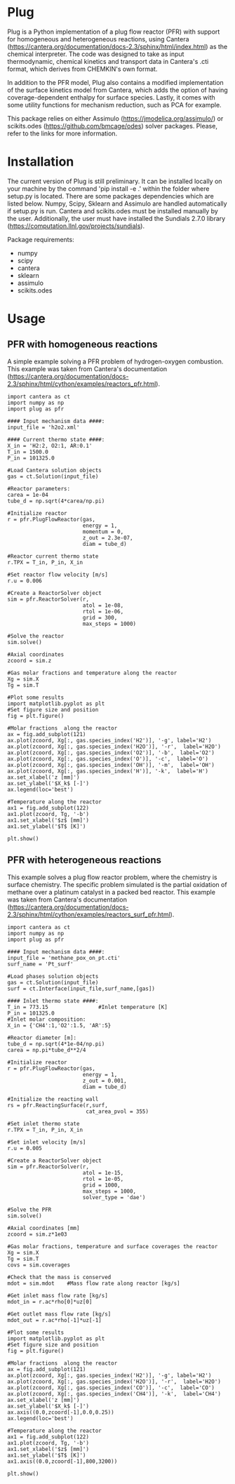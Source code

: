 # Plug

Plug is a Python implementation of a plug flow reactor (PFR) with support for homogeneous and heterogeneous reactions, 
using Cantera (https://cantera.org/documentation/docs-2.3/sphinx/html/index.html) as the chemical interpreter. The code
was designed to take as input thermodynamic, chemical kinetics and transport data in Cantera's .cti format, which derives
from CHEMKIN's own format. 

In addition to the PFR model, Plug also contains a modified implementation of the surface kinetics model from Cantera, 
which adds the option of having coverage-dependent enthalpy for surface species. Lastly, it comes with some utility functions 
for mechanism reduction, such as PCA for example.

This package relies on either Assimulo (https://jmodelica.org/assimulo/) or scikits.odes (https://github.com/bmcage/odes) solver packages. Please, refer to the links for more information.

# Installation

The current version of Plug is still preliminary. It can be installed locally on your machine by the command 'pip install -e .' within the folder where setup.py is located. There are some packages dependencies which are listed below. Numpy, Scipy, Sklearn and Assimulo are handled automatically if setup.py is run. Cantera and scikits.odes must be installed manually by the user. Additionally, the user must have installed the Sundials 2.7.0 library (https://computation.llnl.gov/projects/sundials).

Package requirements:

* numpy
* scipy
* cantera
* sklearn
* assimulo
* scikits.odes

# Usage

## PFR with homogeneous reactions

A simple example solving a PFR problem of hydrogen-oxygen combustion. This example was taken from Cantera's documentation (https://cantera.org/documentation/docs-2.3/sphinx/html/cython/examples/reactors_pfr.html).

    import cantera as ct
    import numpy as np
    import plug as pfr

    #### Input mechanism data ####:                  
    input_file = 'h2o2.xml'

    #### Current thermo state ####:
    X_in = 'H2:2, O2:1, AR:0.1'         
    T_in = 1500.0
    P_in = 101325.0

    #Load Cantera solution objects
    gas = ct.Solution(input_file)

    #Reactor parameters:
    carea = 1e-04
    tube_d = np.sqrt(4*carea/np.pi)

    #Initialize reactor                                          
    r = pfr.PlugFlowReactor(gas,
                            energy = 1,
                            momentum = 0,
                            z_out = 2.3e-07, 
                            diam = tube_d)

    #Reactor current thermo state
    r.TPX = T_in, P_in, X_in

    #Set reactor flow velocity [m/s]
    r.u = 0.006

    #Create a ReactorSolver object
    sim = pfr.ReactorSolver(r,
                            atol = 1e-08,
                            rtol = 1e-06,
                            grid = 300,
                            max_steps = 1000)
                            
    #Solve the reactor
    sim.solve()

    #Axial coordinates
    zcoord = sim.z
    
    #Gas molar fractions and temperature along the reactor
    Xg = sim.X
    Tg = sim.T

    #Plot some results
    import matplotlib.pyplot as plt
    #Set figure size and position   
    fig = plt.figure()

    #Molar fractions  along the reactor
    ax = fig.add_subplot(121)     
    ax.plot(zcoord, Xg[:, gas.species_index('H2')], '-g', label='H2')
    ax.plot(zcoord, Xg[:, gas.species_index('H2O')], '-r',  label='H2O')
    ax.plot(zcoord, Xg[:, gas.species_index('O2')], '-b',  label='O2')
    ax.plot(zcoord, Xg[:, gas.species_index('O')], '-c',  label='O')
    ax.plot(zcoord, Xg[:, gas.species_index('OH')], '-m',  label='OH')
    ax.plot(zcoord, Xg[:, gas.species_index('H')], '-k',  label='H') 
    ax.set_xlabel('z [mm]')
    ax.set_ylabel('$X_k$ [-]')
    ax.legend(loc='best')
    
    #Temperature along the reactor
    ax1 = fig.add_subplot(122)  
    ax1.plot(zcoord, Tg, '-b')
    ax1.set_xlabel('$z$ [mm]')
    ax1.set_ylabel('$T$ [K]') 
    
    plt.show()
    
## PFR with heterogeneous reactions

This example solves a plug flow reactor problem, where the chemistry is surface chemistry. The specific problem simulated is the partial oxidation of methane over a platinum catalyst in a packed bed reactor. This example was taken from Cantera's documentation (https://cantera.org/documentation/docs-2.3/sphinx/html/cython/examples/reactors_surf_pfr.html).

    import cantera as ct
    import numpy as np
    import plug as pfr 

    #### Input mechanism data ####:      
    input_file = 'methane_pox_on_pt.cti' 
    surf_name = 'Pt_surf'

    #Load phases solution objects
    gas = ct.Solution(input_file)
    surf = ct.Interface(input_file,surf_name,[gas])

    #### Inlet thermo state ####:  
    T_in = 773.15                #Inlet temperature [K]
    P_in = 101325.0
    #Inlet molar composition: 
    X_in = {'CH4':1,'O2':1.5, 'AR':5} 

    #Reactor diameter [m]:
    tube_d = np.sqrt(4*1e-04/np.pi)        
    carea = np.pi*tube_d**2/4

    #Initialize reactor                                          
    r = pfr.PlugFlowReactor(gas,
                            energy = 1,
                            z_out = 0.001,
                            diam = tube_d)

    #Initialize the reacting wall
    rs = pfr.ReactingSurface(r,surf,
                             cat_area_pvol = 355)

    #Set inlet thermo state
    r.TPX = T_in, P_in, X_in

    #Set inlet velocity [m/s]
    r.u = 0.005

    #Create a ReactorSolver object
    sim = pfr.ReactorSolver(r,
                            atol = 1e-15,
                            rtol = 1e-05,
                            grid = 1000,
                            max_steps = 1000,
                            solver_type = 'dae')

    #Solve the PFR
    sim.solve()

    #Axial coordinates [mm]
    zcoord = sim.z*1e03
    
    #Gas molar fractions, temperature and surface coverages the reactor        
    Xg = sim.X
    Tg = sim.T
    covs = sim.coverages
    
    #Check that the mass is conserved
    mdot = sim.mdot    #Mass flow rate along reactor [kg/s]

    #Get inlet mass flow rate [kg/s]
    mdot_in = r.ac*rho[0]*uz[0]

    #Get outlet mass flow rate [kg/s]
    mdot_out = r.ac*rho[-1]*uz[-1]

    #Plot some results
    import matplotlib.pyplot as plt
    #Set figure size and position   
    fig = plt.figure()

    #Molar fractions  along the reactor
    ax = fig.add_subplot(121)     
    ax.plot(zcoord, Xg[:, gas.species_index('H2')], '-g', label='H2')
    ax.plot(zcoord, Xg[:, gas.species_index('H2O')], '-r',  label='H2O')
    ax.plot(zcoord, Xg[:, gas.species_index('CO')], '-c',  label='CO')
    ax.plot(zcoord, Xg[:, gas.species_index('CH4')], '-k',  label='CH4') 
    ax.set_xlabel('z [mm]')
    ax.set_ylabel('$X_k$ [-]')
    ax.axis((0.0,zcoord[-1],0.0,0.25))
    ax.legend(loc='best')
    
    #Temperature along the reactor
    ax1 = fig.add_subplot(122)  
    ax1.plot(zcoord, Tg, '-b')
    ax1.set_xlabel('$z$ [mm]')
    ax1.set_ylabel('$T$ [K]') 
    ax1.axis((0.0,zcoord[-1],800,3200))
    
    plt.show()
